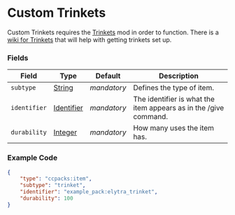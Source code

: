 # Custom Trinkets

Custom Trinkets requires the [Trinkets](https://www.curseforge.com/minecraft/mc-mods/trinkets-fabric) mod in order to function. There is a [wiki for Trinkets](https://github.com/emilyalexandra/trinkets/wiki) that will help with getting trinkets set up.

### Fields

   Field   | Type | Default | Description
-----------|------|---------|-------------
`subtype` | [String]() | *mandatory* | Defines the type of item.
`identifier` | [Identifier]() | *mandatory* | The identifier is what the item appears as in the /give command.
`durability` | [Integer]() | *mandatory* | How many uses the item has.

### Example Code

```json
{
	"type": "ccpacks:item",
    "subtype": "trinket",
	"identifier": "example_pack:elytra_trinket",
	"durability": 100
}
```
